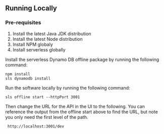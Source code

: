 ## Running Locally

### Pre-requisites
1. Install the latest Java JDK distribution
2. Install the latest Node distribution 
3. Install NPM globaly
4. Install serverless globally

Install the serverless Dynamo DB offline package by running the following command:

```
npm install
sls dynamodb install
```

Run the software locally by running the following command:

```
sls offline start --httpPort 3001 
```

Then change the URL for the API in the UI to the following.  You can reference the output from the offline start above to find the URL, but note you only need the first level of the path.
```
 http://localhost:3001/dev
```